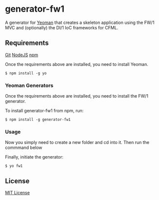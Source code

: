# generator-fw1 

A generator for [Yeoman](http://yeoman.io) that creates a skeleton application using the FW/1 MVC and (optionally) the DI/1 IoC frameworks for CFML.


## Requirements
 [Git](http://git-scm.com)
 [NodeJS](http://nodejs.org)
 [npm](https://npmjs.org)


Once the requirements above are installed, you need to install Yeoman.

```
$ npm install -g yo
```

### Yeoman Generators

Once the requirements above are installed, you need to install the FW/1 generator.

To install generator-fw1 from npm, run:

```
$ npm install -g generator-fw1
```

### Usage

Now you simply need to create a new folder and cd into it. Then run the commmand below

Finally, initiate the generator:

```
$ yo fw1
```



## License

[MIT License](http://en.wikipedia.org/wiki/MIT_License)
